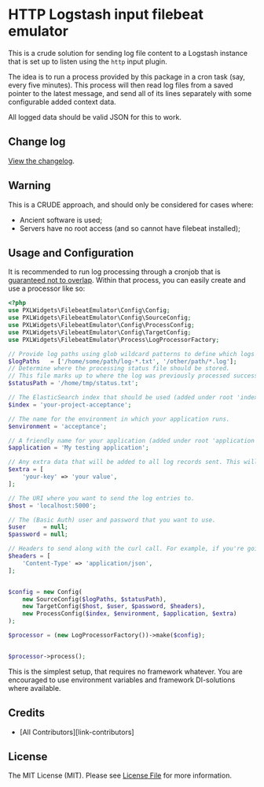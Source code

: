 # HTTP Logstash input filebeat emulator

This is a crude solution for sending log file content to a Logstash instance that is set up to listen using the `http` input plugin.

The idea is to run a process provided by this package in a cron task (say, every five minutes). This process will then read log files from a saved pointer to the latest message, and send all of its lines separately with some configurable added context data.

All logged data should be valid JSON for this to work.


## Change log

[View the changelog](CHANGELOG.md).


## Warning

This is a CRUDE approach, and should only be considered for cases where:

- Ancient software is used;
- Servers have no root access (and so cannot have filebeat installed);


## Usage and Configuration   

It is recommended to run log processing through a cronjob that is [guaranteed not to overlap](http://www.unixwiz.net/tools/lockrun.html).
Within that process, you can easily create and use a processor like so:

```php
<?php
use PXLWidgets\FilebeatEmulator\Config\Config;
use PXLWidgets\FilebeatEmulator\Config\SourceConfig;
use PXLWidgets\FilebeatEmulator\Config\ProcessConfig;
use PXLWidgets\FilebeatEmulator\Config\TargetConfig;
use PXLWidgets\FilebeatEmulator\Process\LogProcessorFactory;

// Provide log paths using glob wildcard patterns to define which logs should be processed.
$logPaths   = ['/home/some/path/log-*.txt', '/other/path/*.log'];
// Determine where the processing status file should be stored.
// This file marks up to where the log was previously processed successfully.
$statusPath = '/home/tmp/status.txt'; 

// The ElasticSearch index that should be used (added under root 'index' key).
$index = 'your-project-acceptance';

// The name for the environment in which your application runs.
$environment = 'acceptance';

// A friendly name for your application (added under root 'application' key).
$application = 'My testing application';

// Any extra data that will be added to all log records sent. This will not overwrite values for keys that are set explicitly.
$extra = [
    'your-key' => 'your value',
];

// The URI where you want to send the log entries to.
$host = 'localhost:5000';

// The (Basic Auth) user and password that you want to use.
$user     = null;
$password = null;

// Headers to send along with the curl call. For example, if you're going to send JSON data, set the correct Content-Type:
$headers = [
    'Content-Type' => 'application/json',
];


$config = new Config(
    new SourceConfig($logPaths, $statusPath),
    new TargetConfig($host, $user, $password, $headers),
    new ProcessConfig($index, $environment, $application, $extra) 
);

$processor = (new LogProcessorFactory())->make($config);


$processor->process();
```

This is the simplest setup, that requires no framework whatever. 
You are encouraged to use environment variables and framework DI-solutions where available.


## Credits

- [All Contributors][link-contributors]

## License

The MIT License (MIT). Please see [License File](LICENSE.md) for more information.
